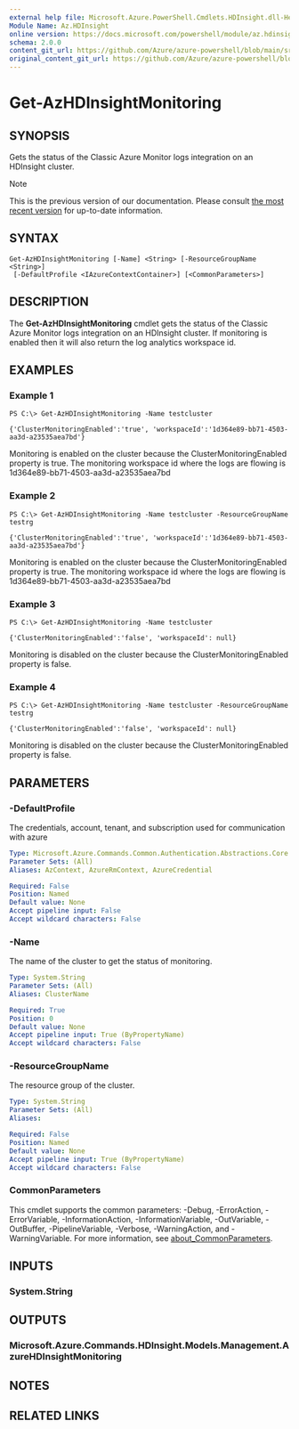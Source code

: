 ```yaml
---
external help file: Microsoft.Azure.PowerShell.Cmdlets.HDInsight.dll-Help.xml
Module Name: Az.HDInsight
online version: https://docs.microsoft.com/powershell/module/az.hdinsight/get-azhdinsightmonitoring
schema: 2.0.0
content_git_url: https://github.com/Azure/azure-powershell/blob/main/src/HDInsight/HDInsight/help/Get-AzHDInsightMonitoring.md
original_content_git_url: https://github.com/Azure/azure-powershell/blob/main/src/HDInsight/HDInsight/help/Get-AzHDInsightMonitoring.md
---
```


# Get-AzHDInsightMonitoring

## SYNOPSIS
Gets the status of the Classic Azure Monitor logs integration on an HDInsight cluster.

> [!NOTE]
>This is the previous version of our documentation. Please consult [the most recent version](/powershell/module/az.hdinsight/get-azhdinsightmonitoring) for up-to-date information.

## SYNTAX

```
Get-AzHDInsightMonitoring [-Name] <String> [-ResourceGroupName <String>]
 [-DefaultProfile <IAzureContextContainer>] [<CommonParameters>]
```

## DESCRIPTION
The **Get-AzHDInsightMonitoring** cmdlet gets the status of the Classic Azure Monitor logs integration on an HDInsight cluster. If monitoring is enabled then it will also return the log analytics workspace id.

## EXAMPLES

### Example 1
```
PS C:\> Get-AzHDInsightMonitoring -Name testcluster

{'ClusterMonitoringEnabled':'true', 'workspaceId':'1d364e89-bb71-4503-aa3d-a23535aea7bd'}
```

Monitoring is enabled on the cluster because the ClusterMonitoringEnabled property is true. The monitoring workspace id where the logs are flowing is 1d364e89-bb71-4503-aa3d-a23535aea7bd

### Example 2
```
PS C:\> Get-AzHDInsightMonitoring -Name testcluster -ResourceGroupName testrg

{'ClusterMonitoringEnabled':'true', 'workspaceId':'1d364e89-bb71-4503-aa3d-a23535aea7bd'}
```

Monitoring is enabled on the cluster because the ClusterMonitoringEnabled property is true. The monitoring workspace id where the logs are flowing is 1d364e89-bb71-4503-aa3d-a23535aea7bd

### Example 3
```
PS C:\> Get-AzHDInsightMonitoring -Name testcluster

{'ClusterMonitoringEnabled':'false', 'workspaceId': null}
```

Monitoring is disabled on the cluster because the ClusterMonitoringEnabled property is false.

### Example 4
```
PS C:\> Get-AzHDInsightMonitoring -Name testcluster -ResourceGroupName testrg

{'ClusterMonitoringEnabled':'false', 'workspaceId': null}
```

Monitoring is disabled on the cluster because the ClusterMonitoringEnabled property is false.

## PARAMETERS

### -DefaultProfile
The credentials, account, tenant, and subscription used for communication with azure

```yaml
Type: Microsoft.Azure.Commands.Common.Authentication.Abstractions.Core.IAzureContextContainer
Parameter Sets: (All)
Aliases: AzContext, AzureRmContext, AzureCredential

Required: False
Position: Named
Default value: None
Accept pipeline input: False
Accept wildcard characters: False
```

### -Name
The name of the cluster to get the status of monitoring.

```yaml
Type: System.String
Parameter Sets: (All)
Aliases: ClusterName

Required: True
Position: 0
Default value: None
Accept pipeline input: True (ByPropertyName)
Accept wildcard characters: False
```

### -ResourceGroupName
The resource group of the cluster.

```yaml
Type: System.String
Parameter Sets: (All)
Aliases:

Required: False
Position: Named
Default value: None
Accept pipeline input: True (ByPropertyName)
Accept wildcard characters: False
```

### CommonParameters
This cmdlet supports the common parameters: -Debug, -ErrorAction, -ErrorVariable, -InformationAction, -InformationVariable, -OutVariable, -OutBuffer, -PipelineVariable, -Verbose, -WarningAction, and -WarningVariable. For more information, see [about_CommonParameters](http://go.microsoft.com/fwlink/?LinkID=113216).

## INPUTS

### System.String

## OUTPUTS

### Microsoft.Azure.Commands.HDInsight.Models.Management.AzureHDInsightMonitoring

## NOTES

## RELATED LINKS
